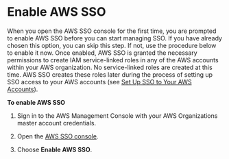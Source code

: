 # Enable AWS SSO<a name="step1"></a>

When you open the AWS SSO console for the first time, you are prompted to enable AWS SSO before you can start managing SSO\. If you have already chosen this option, you can skip this step\. If not, use the procedure below to enable it now\. Once enabled, AWS SSO is granted the necessary permissions to create IAM service\-linked roles in any of the AWS accounts within your AWS organization\. No service\-linked roles are created at this time\. AWS SSO creates these roles later during the process of setting up SSO access to your AWS accounts \(see [Set Up SSO to Your AWS Accounts](step3.md)\)\.

**To enable AWS SSO**

1. Sign in to the AWS Management Console with your AWS Organizations master account credentials\.

1. Open the [AWS SSO console](https://console.aws.amazon.com/singlesignon)\.

1. Choose **Enable AWS SSO**\.